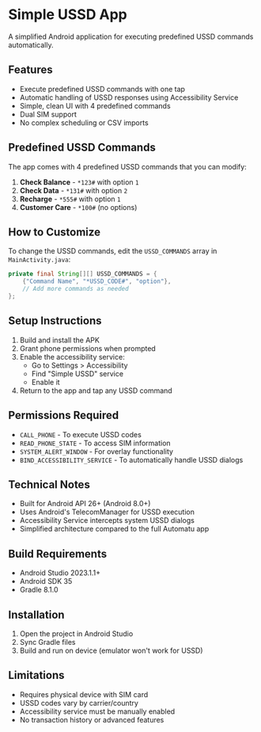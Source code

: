 # Simple USSD App

A simplified Android application for executing predefined USSD commands automatically.

## Features

- Execute predefined USSD commands with one tap
- Automatic handling of USSD responses using Accessibility Service
- Simple, clean UI with 4 predefined commands
- Dual SIM support
- No complex scheduling or CSV imports

## Predefined USSD Commands

The app comes with 4 predefined USSD commands that you can modify:

1. **Check Balance** - `*123#` with option `1`
2. **Check Data** - `*131#` with option `2`
3. **Recharge** - `*555#` with option `1`
4. **Customer Care** - `*100#` (no options)

## How to Customize

To change the USSD commands, edit the `USSD_COMMANDS` array in `MainActivity.java`:

```java
private final String[][] USSD_COMMANDS = {
    {"Command Name", "*USSD_CODE#", "option"},
    // Add more commands as needed
};
```

## Setup Instructions

1. Build and install the APK
2. Grant phone permissions when prompted
3. Enable the accessibility service:
   - Go to Settings > Accessibility
   - Find "Simple USSD" service
   - Enable it
4. Return to the app and tap any USSD command

## Permissions Required

- `CALL_PHONE` - To execute USSD codes
- `READ_PHONE_STATE` - To access SIM information
- `SYSTEM_ALERT_WINDOW` - For overlay functionality
- `BIND_ACCESSIBILITY_SERVICE` - To automatically handle USSD dialogs

## Technical Notes

- Built for Android API 26+ (Android 8.0+)
- Uses Android's TelecomManager for USSD execution
- Accessibility Service intercepts system USSD dialogs
- Simplified architecture compared to the full Automatu app

## Build Requirements

- Android Studio 2023.1.1+
- Android SDK 35
- Gradle 8.1.0

## Installation

1. Open the project in Android Studio
2. Sync Gradle files
3. Build and run on device (emulator won't work for USSD)

## Limitations

- Requires physical device with SIM card
- USSD codes vary by carrier/country
- Accessibility service must be manually enabled
- No transaction history or advanced features

